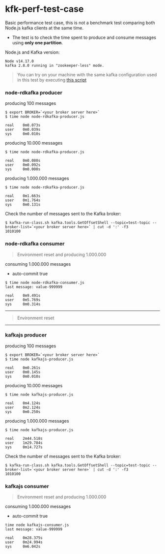 # kfk-perf-test-case

Basic performance test case, this is not a benchmark test comparing both Node.js kafka clients at the same time.

* The test is to check the time spent to produce and consume messages using **only one partition**.

Node.js and Kafka version:

```
Node v14.17.0
kafka 2.8.0 running in "zookeeper-less" mode.
```

> You can try on your machine with the same kafka configuration used in this test by executing [this script](./kfk-setup.sh)

### node-rdkafka producer

producing 100 messages

```
$ export BROKER=`<your broker server here>`
$ time node node-rdkafka-producer.js 

real	0m0.073s
user	0m0.039s
sys     0m0.010s
```

producing 10.000 messages

```
$ time node node-rdkafka-producer.js 

real	0m0.080s
user	0m0.092s
sys     0m0.000s
```

producing 1.000.000 messages

```
$ time node node-rdkafka-producer.js 

real	0m1.663s
user	0m1.764s
sys     0m0.131s
```

Check the number of messages sent to the Kafka broker:

```
$ kafka-run-class.sh kafka.tools.GetOffsetShell --topic=test-topic --broker-list=`<your broker server here>` | cut -d ':' -f3
1010100
```

### node-rdkafka consumer

> Environment reset and producing 1.000.000

consuming 1.000.000 messages

* auto-commit true

```
$ time node node-rdkafka-consumer.js 
last message: value-999999

real	0m9.491s
user	0m5.769s
sys     0m0.314s
```

---
> Environment reset
---

### kafkajs producer

producing 100 messages

```
$ export BROKER=`<your broker server here>`
$ time node kafkajs-producer.js 

real	0m0.261s
user	0m0.145s
sys     0m0.010s
```

producing 10.000 messages

```
$ time node kafkajs-producer.js 

real	0m4.124s
user	0m2.124s
sys     0m0.250s
```

producing 1.000.000 messages

```
$ time node kafkajs-producer.js 

real	2m44.518s
user	1m29.784s
sys     0m14.727s
```

Check the number of messages sent to the Kafka broker:

```
$ kafka-run-class.sh kafka.tools.GetOffsetShell --topic=test-topic --broker-list=`<your broker server here>` | cut -d ':' -f3
1010100
```

### kafkajs consumer

> Environment reset and producing 1.000.000

consuming 1.000.000 messages

* auto-commit true

```
time node kafkajs-consumer.js 
last message: value-999999

real	0m28.375s
user	0m24.994s
sys     0m6.042s
```
